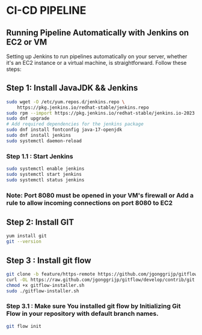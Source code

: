 # CI-CD PIPELINE
## Running Pipeline Automatically with Jenkins on EC2 or VM
Setting up Jenkins to run pipelines automatically on your server, whether it's an EC2 instance or a virtual machine, is straightforward. 
Follow these steps:
## Step 1: Install JavaJDK && Jenkins
```bash
sudo wget -O /etc/yum.repos.d/jenkins.repo \
    https://pkg.jenkins.io/redhat-stable/jenkins.repo
sudo rpm --import https://pkg.jenkins.io/redhat-stable/jenkins.io-2023.key
sudo dnf upgrade
# Add required dependencies for the jenkins package
sudo dnf install fontconfig java-17-openjdk
sudo dnf install jenkins
sudo systemctl daemon-reload
```
### Step 1.1 : Start Jenkins
```bash
sudo systemctl enable jenkins
sudo systemctl start jenkins
sudo systemctl status jenkins
```
### Note: Port 8080 must be opened in your VM's firewall or Add a rule to allow incoming connections on port 8080 to EC2
## Step 2: Install GIT
```bash
yum install git
git --version
```
## Step 3 : Install git flow
```bash
git clone -b feature/https-remote https://github.com/jgonggrijp/gitflow.git
curl -OL https://raw.github.com/jgonggrijp/gitflow/develop/contrib/git flow-installer.sh
chmod +x gitflow-installer.sh
sudo ./gitflow-installer.sh
```
### Step 3.1 : Make sure You installed git flow by Initializing Git Flow in your repository with default branch names.
```bash
git flow init
